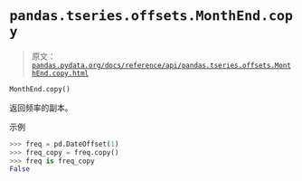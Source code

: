 # `pandas.tseries.offsets.MonthEnd.copy`

> 原文：[`pandas.pydata.org/docs/reference/api/pandas.tseries.offsets.MonthEnd.copy.html`](https://pandas.pydata.org/docs/reference/api/pandas.tseries.offsets.MonthEnd.copy.html)

```py
MonthEnd.copy()
```

返回频率的副本。

示例

```py
>>> freq = pd.DateOffset(1)
>>> freq_copy = freq.copy()
>>> freq is freq_copy
False 
```
